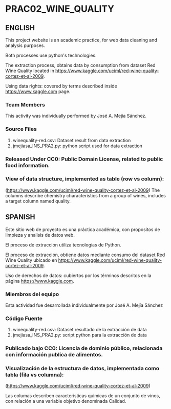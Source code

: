 # PRAC02_WINE_QUALITY
## ENGLISH

This project website is an academic practice, for web data cleaning and analysis purposes.

Both processes use python's technologies.

The extraction process, obtains data by consumption from dataset Red Wine Quality located in https://www.kaggle.com/uciml/red-wine-quality-cortez-et-al-2009.


Using data rights: covered by terms described inside https://www.kaggle.com page.


### Team Members
This activity was individually performed by José A. Mejía Sánchez.

### Source Files
<ol>
  <li>winequality-red.csv: Dataset result from data extraction</li>
  <li>jmejiasa_INS_PRA2.py: python script used for data extraction</li>
</ol>

### Released Under CC0: Public Domain License, related to public food  information. 

### View of data structure, implemented as table (row vs column):
(https://www.kaggle.com/uciml/red-wine-quality-cortez-et-al-2009)
The columns describe chemistry characteristics from a group of wines, includes a target column named quality.


## SPANISH
Este sitio web de proyecto es una práctica académica, con propositos de limpieza y analisis de datos web.

El proceso de extracción utiliza tecnologías de Python.


El proceso de extracción, obtiene datos mediante consumo del dataset Red Wine Quality ubicado en https://www.kaggle.com/uciml/red-wine-quality-cortez-et-al-2009.

Uso de derechos de datos: cubiertos por los términos descritos en la página https://www.kaggle.com.


### Miembros del equipo
Esta actividad fue desarrollada individualmente por José A. Mejía Sánchez

### Código Fuente
<ol>
  <li>winequality-red.csv: Dataset resultado de la extracción de data</li>
  <li>jmejiasa_INS_PRA2.py: script python para la extracción de data</li>
</ol>

### Publicado bajo CC0: Licencia de dominio público, relacionada con información publica de alimentos.

### Visualización de la estructura de datos, implementada como tabla (fila vs columna):
(https://www.kaggle.com/uciml/red-wine-quality-cortez-et-al-2009)

Las columas describen caracteristicas quimicas de un conjunto de vinos, con relación a una variable objetivo denominada Calidad.
